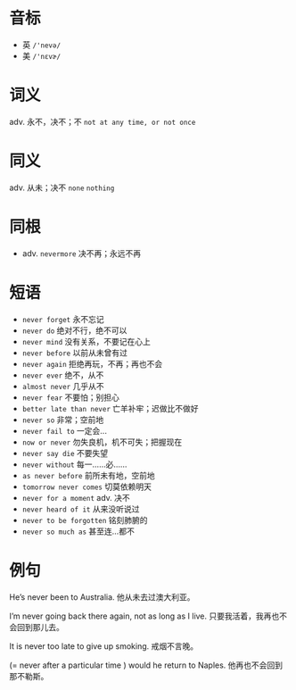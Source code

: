 # 音标

- 英 `/'nevə/`
- 美 `/'nɛvɚ/`

# 词义

adv. 永不，决不；不
`not at any time, or not once`

# 同义

adv. 从未；决不
`none` `nothing`

# 同根

- adv. `nevermore` 决不再；永远不再

# 短语

- `never forget` 永不忘记
- `never do` 绝对不行，绝不可以
- `never mind` 没有关系，不要记在心上
- `never before` 以前从未曾有过
- `never again` 拒绝再玩，不再；再也不会
- `never ever` 绝不，从不
- `almost never` 几乎从不
- `never fear` 不要怕；别担心
- `better late than never` 亡羊补牢；迟做比不做好
- `never so` 非常；空前地
- `never fail to` 一定会...
- `now or never` 勿失良机，机不可失；把握现在
- `never say die` 不要失望
- `never without` 每一……必……
- `as never before` 前所未有地，空前地
- `tomorrow never comes` 切莫依赖明天
- `never for a moment` adv. 决不
- `never heard of it` 从来没听说过
- `never to be forgotten` 铭刻肺腑的
- `never so much as` 甚至连…都不

# 例句

He’s never been to Australia.
他从未去过澳大利亚。

I’m never going back there again, not as long as I live.
只要我活着，我再也不会回到那儿去。

It is never too late to give up smoking.
戒烟不言晚。

(= never after a particular time ) would he return to Naples.
他再也不会回到那不勒斯。


